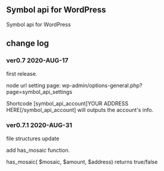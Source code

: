 ## Symbol api for WordPress
Symbol api for WordPress


## change log

### ver0.7 2020-AUG-17
first release.

node url setting page:  wp-admin/options-general.php?page=symbol_api_settings

Shortcode [symbol_api_account]YOUR ADDRESS HERE[/symbol_api_account] will outputs the account's info.


### ver0.7.1 2020-AUG-31
file structures update

add has_mosaic function.

has_mosaic( $mosaic, $amount, $address)
returns true/false
